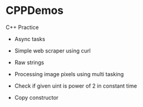 # CPPDemos
C++ Practice

* Async tasks

* Simple web scraper using curl

* Raw strings

* Processing image pixels using multi tasking

* Check if given uint is power of 2 in constant time

* Copy constructor
